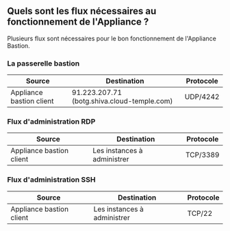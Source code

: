 ## Quels sont les flux nécessaires au fonctionnement de l'Appliance ? 

Plusieurs flux sont nécessaires pour le bon fonctionnement de l'Appliance Bastion.

### La passerelle bastion
| Source                   | Destination                                 | Protocole |
|--------------------------|---------------------------------------------|-----------|
| Appliance bastion client | 91.223.207.71 (botg.shiva.cloud-temple.com) | UDP/4242  |

### Flux d'administration RDP

| Source                   | Destination                 | Protocole |
|--------------------------|-----------------------------|-----------|
| Appliance bastion client | Les instances à administrer | TCP/3389  |

### Flux d'administration SSH

| Source                   | Destination                 | Protocole |
|--------------------------|-----------------------------|-----------|
| Appliance bastion client | Les instances à administrer | TCP/22    |
